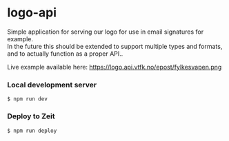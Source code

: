# logo-api

Simple application for serving our logo for use in email signatures for example.\
In the future this should be extended to support multiple types and formats, and to actually function as a proper API..

Live example available here: https://logo.api.vtfk.no/epost/fylkesvapen.png

### Local development server
```
$ npm run dev
```

### Deploy to Zeit
```
$ npm run deploy
```